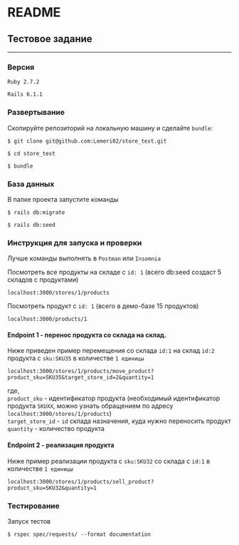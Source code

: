 # README

## Тестовое задание

---

### Версия

`Ruby 2.7.2`

`Rails 6.1.1`

### Развертывание

Скопируйте репозиторий на локальную машину и сделайте `bundle`:

```
$ git clone git@github.com:Lemeri02/store_test.git
```

```
$ cd store_test
```

```
$ bundle
```

### База данных

В папке проекта запустите команды

```
$ rails db:migrate
```

```
$ rails db:seed
```

### Инструкция для запуска и проверки

Лучше команды выполнять в `Postman` или `Insomnia`

Посмотреть все продукты на складе с `id: 1` (всего db:seed создаст 5 складов с продуктами)

```
localhost:3000/stores/1/products
```

Посмотреть продукт с `id: 1` (всего в демо-базе 15 продуктов)

```
localhost:3000/products/1
```

#### Endpoint 1 - перенос продукта со склада на склад.

Ниже приведен пример перемещения со склада `id:1` на склад `id:2` продукта с `sku:SKU35` в количестве `1 единицы`

```
localhost:3000/stores/1/products/move_product?product_sku=SKU35&target_store_id=2&quantity=1
```
где, <br>
`product_sku` - идентификатор продукта (необходимый идентификатор продукта `SKUXX`, можно узнать обращением по адресу `localhost:3000/stores/1/products`)<br>
`target_store_id` - `id` склада назначения, куда нужно переносить продукт <br>
`quantity` - количество продукта


#### Endpoint 2 - реализация продукта

Ниже пример реализации продукта с `sku:SKU32` со склада с `id:1` в количестве `1 единицы`

```
localhost:3000/stores/1/products/sell_product?product_sku=SKU32&quantity=1
```

### Тестирование
Запуск тестов

```
$ rspec spec/requests/ --format documentation
```
